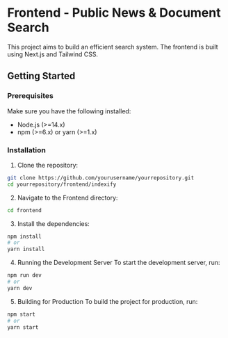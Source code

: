 # Frontend - Public News & Document Search

This project aims to build an efficient search system. The frontend is built using Next.js and Tailwind CSS.

## Getting Started

### Prerequisites

Make sure you have the following installed:

- Node.js (>=14.x)
- npm (>=6.x) or yarn (>=1.x)

### Installation

1. Clone the repository:

```sh
git clone https://github.com/yourusername/yourrepository.git
cd yourrepository/frontend/indexify
```

2. Navigate to the Frontend directory:

```sh
cd frontend
```

3. Install the dependencies:

```sh
npm install
# or
yarn install
```

4. Running the Development Server
   To start the development server, run:

```sh
npm run dev
# or
yarn dev
```

5. Building for Production
   To build the project for production, run:

```sh
npm start
# or
yarn start
```
